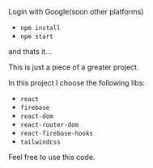Login with Google(soon other platforms)

- `npm install`
- `npm start`

and thats it...

This is just a piece of a greater project.

In this project I choose the following libs:
- `react`
- `firebase`
- `react-dom`
- `react-router-dom`
- `react-firebase-hooks`
- `tailwindcss`

Feel free to use this code.
